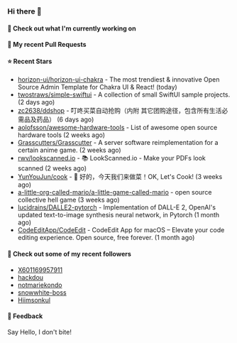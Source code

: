 ### Hi there 👋

#### 👷 Check out what I'm currently working on

#### 🔨 My recent Pull Requests


#### ⭐ Recent Stars

- [horizon-ui/horizon-ui-chakra](https://github.com/horizon-ui/horizon-ui-chakra) - The most trendiest &amp; innovative Open Source Admin Template for Chakra UI &amp; React! (today)
- [twostraws/simple-swiftui](https://github.com/twostraws/simple-swiftui) - A collection of small SwiftUI sample projects. (2 days ago)
- [zc2638/ddshop](https://github.com/zc2638/ddshop) - 叮咚买菜自动抢购（内附 其它团购途径，包含所有生活必需品及药品） (6 days ago)
- [aolofsson/awesome-hardware-tools](https://github.com/aolofsson/awesome-hardware-tools) - List of awesome open source hardware tools (2 weeks ago)
- [Grasscutters/Grasscutter](https://github.com/Grasscutters/Grasscutter) - A server software reimplementation for a certain anime game. (2 weeks ago)
- [rwv/lookscanned.io](https://github.com/rwv/lookscanned.io) - 📚 LookScanned.io - Make your PDFs look scanned (2 weeks ago)
- [YunYouJun/cook](https://github.com/YunYouJun/cook) - 🍲 好的，今天我们来做菜！OK, Let&#39;s Cook! (3 weeks ago)
- [a-little-org-called-mario/a-little-game-called-mario](https://github.com/a-little-org-called-mario/a-little-game-called-mario) - open source collective hell game (3 weeks ago)
- [lucidrains/DALLE2-pytorch](https://github.com/lucidrains/DALLE2-pytorch) - Implementation of DALL-E 2, OpenAI&#39;s updated text-to-image synthesis neural network,  in Pytorch (1 month ago)
- [CodeEditApp/CodeEdit](https://github.com/CodeEditApp/CodeEdit) - CodeEdit App for macOS – Elevate your code editing experience. Open source, free forever. (1 month ago)

#### 👯 Check out some of my recent followers

- [X601169957911](https://github.com/X601169957911)
- [hackdou](https://github.com/hackdou)
- [notmariekondo](https://github.com/notmariekondo)
- [snowwhite-boss](https://github.com/snowwhite-boss)
- [Hiimsonkul](https://github.com/Hiimsonkul)

#### 💬 Feedback

Say Hello, I don't bite!